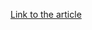 [Link to the article](https://thehackernews.com/2025/07/microsoft-removes-password-management.html)
